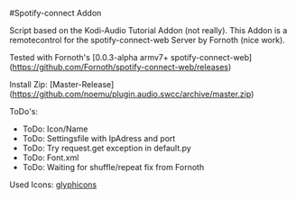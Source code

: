 #Spotify-connect Addon

Script based on the Kodi-Audio Tutorial Addon (not really).
This Addon is a remotecontrol for the spotify-connect-web Server by Fornoth (nice work).

Tested with Fornoth's [0.0.3-alpha armv7+ spotify-connect-web] (https://github.com/Fornoth/spotify-connect-web/releases)

Install Zip: [Master-Release] (https://github.com/noemu/plugin.audio.swcc/archive/master.zip)

ToDo's:
* ToDo: Icon/Name
* ToDo: Settingsfile with IpAdress and port
* ToDo: Try request.get exception in default.py
* ToDo: Font.xml
* ToDo: Waiting for shuffle/repeat fix from Fornoth

Used Icons: [glyphicons](http://glyphicons.com/)


